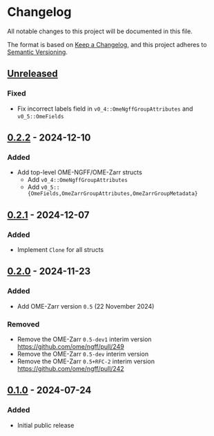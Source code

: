 # Changelog

All notable changes to this project will be documented in this file.

The format is based on [Keep a Changelog](https://keepachangelog.com/en/1.0.0/),
and this project adheres to [Semantic Versioning](https://semver.org/spec/v2.0.0.html).

## [Unreleased]

### Fixed
- Fix incorrect labels field in `v0_4::OmeNgffGroupAttributes` and `v0_5::OmeFields`

## [0.2.2] - 2024-12-10

### Added
- Add top-level OME-NGFF/OME-Zarr structs
  - Add `v0_4::OmeNgffGroupAttributes`
  - Add `v0_5::{OmeFields,OmeZarrGroupAttributes,OmeZarrGroupMetadata}`

## [0.2.1] - 2024-12-07

### Added
- Implement `Clone` for all structs

## [0.2.0] - 2024-11-23

### Added
- Add OME-Zarr version `0.5` (22 November 2024)

### Removed
- Remove the OME-Zarr `0.5-dev1` interim version https://github.com/ome/ngff/pull/249
- Remove the OME-Zarr `0.5-dev` interim version
- Remove the OME-Zarr `0.5+RFC-2` interim version https://github.com/ome/ngff/pull/242

## [0.1.0] - 2024-07-24

### Added
- Initial public release

[unreleased]: https://github.com/LDeakin/rust_ome_zarr_metadata/compare/v0.2.2...HEAD
[0.2.2]: https://github.com/LDeakin/rust_ome_zarr_metadata/releases/tag/v0.2.2
[0.2.1]: https://github.com/LDeakin/rust_ome_zarr_metadata/releases/tag/v0.2.1
[0.2.0]: https://github.com/LDeakin/rust_ome_zarr_metadata/releases/tag/v0.2.0
[0.1.0]: https://github.com/LDeakin/rust_ome_zarr_metadata/releases/tag/v0.1.0
